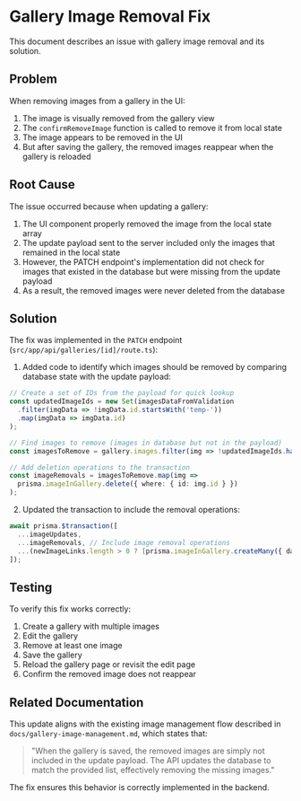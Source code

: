 # Gallery Image Removal Fix

This document describes an issue with gallery image removal and its solution.

## Problem

When removing images from a gallery in the UI:
1. The image is visually removed from the gallery view
2. The `confirmRemoveImage` function is called to remove it from local state
3. The image appears to be removed in the UI
4. But after saving the gallery, the removed images reappear when the gallery is reloaded

## Root Cause

The issue occurred because when updating a gallery:
1. The UI component properly removed the image from the local state array
2. The update payload sent to the server included only the images that remained in the local state
3. However, the PATCH endpoint's implementation did not check for images that existed in the database but were missing from the update payload
4. As a result, the removed images were never deleted from the database

## Solution

The fix was implemented in the `PATCH` endpoint (`src/app/api/galleries/[id]/route.ts`):

1. Added code to identify which images should be removed by comparing database state with the update payload:

```typescript
// Create a set of IDs from the payload for quick lookup
const updatedImageIds = new Set(imagesDataFromValidation
  .filter(imgData => !imgData.id.startsWith('temp-'))
  .map(imgData => imgData.id)
);

// Find images to remove (images in database but not in the payload)
const imagesToRemove = gallery.images.filter(img => !updatedImageIds.has(img.id));

// Add deletion operations to the transaction
const imageRemovals = imagesToRemove.map(img => 
  prisma.imageInGallery.delete({ where: { id: img.id } })
);
```

2. Updated the transaction to include the removal operations:

```typescript
await prisma.$transaction([
  ...imageUpdates,
  ...imageRemovals, // Include image removal operations
  ...(newImageLinks.length > 0 ? [prisma.imageInGallery.createMany({ data: newImageLinks })] : []),
]);
```

## Testing

To verify this fix works correctly:

1. Create a gallery with multiple images
2. Edit the gallery
3. Remove at least one image 
4. Save the gallery
5. Reload the gallery page or revisit the edit page
6. Confirm the removed image does not reappear

## Related Documentation

This update aligns with the existing image management flow described in `docs/gallery-image-management.md`, which states that:

> "When the gallery is saved, the removed images are simply not included in the update payload. The API updates the database to match the provided list, effectively removing the missing images."

The fix ensures this behavior is correctly implemented in the backend.